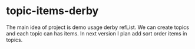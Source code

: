 # topic-items-derby

The main idea of project is demo usage derby refList.
We can create topics and each topic can has items.
In next version I plan add sort order items in topics.
